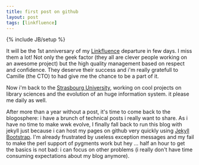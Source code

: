 ```yaml
---
title: first post on github
layout: post
tags: [linkfluence]
---
```

{% include JB/setup %}

It will be the 1st anniversary of my [Linkfluence](http://linkfluence.net)
departure in few days.  I miss them a lot! Not only the geek factor (they all
are clever people working on an awesome project) but the high quality
management based on respect and confidence. They deserve their success and i'm
really gratefull to Camille (the CTO) to had give me the chance to be a part of
it.

Now i'm back to the [Strasbourg University](http://unistra.fr), working on cool
projects on library sciences and the evolution of an huge information system.
it please me daily as well.

After more than a year without a post, it's time to come back to the
blogosphere: i have a brunch of technical posts i really want to share. As i
have no time to make wwk evolve, I finally fall back to run this blog with
jekyll just because i can host my pages on github very quickly using [Jekyll
Bootstrap](http://jekyllbootstrap.com/). I'm already frustrated by useless
exception messages and my fail to make the perl support of pygments work but
hey … half an hour to get the basics is not bad: i can focus on other problems
(i really don't have time consuming expectations about my blog anymore).
